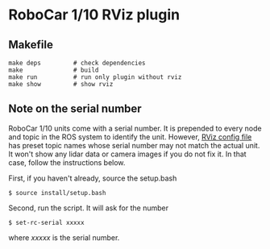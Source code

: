 # RoboCar 1/10 RViz plugin

## Makefile
```
make deps         # check dependencies
make              # build
make run          # run only plugin without rviz
make show         # show rviz
```

## Note on the serial number

RoboCar 1/10 units come with a serial number.
It is prepended to every node and topic in the ROS system to identify the unit.
However, [RViz config file](rviz/main.rviz) has preset topic names whose serial number may not match the actual unit.
It won't show any lidar data or camera images if you do not fix it.
In that case, follow the instructions below.

First, if you haven't already, source the setup.bash

    $ source install/setup.bash

Second, run the script. It will ask for the number

    $ set-rc-serial xxxxx

where _xxxxx_ is the serial number.
